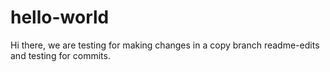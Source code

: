 # hello-world
Hi there, we are testing for making changes in a copy branch readme-edits and testing for commits.
